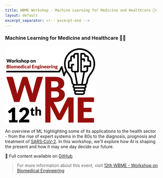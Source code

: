 ```yaml
---
title: WBME Workshop - Machine Learning for Medicine and Healthcare 👨‍⚕️
layout: default
excerpt_separator: <!-- excerpt-end -->
---
```


### Machine Learning for Medicine and Healthcare 👨‍⚕️

<img src="/assets/images/wbme.png" width="300"/>

<!-- excerpt-start -->

An overview of ML highlighting some of its applications to the health sector - from the rise of expert systems in the 80s to the diagnosis, prognosis and treatment of [SARS‑CoV‑2](https://www.worldometers.info/coronavirus/). In this workshop, we'll explore how AI is shaping the present and how it may one day decide our future.

📝 Full content available on [GitHub](https://github.com/JGalego/WBME-ML-Workshop)

> For more information about this event, visit [12th WBME - Workshop on Biomedical Engineering](http://wbme.fc.ul.pt/)

<!-- excerpt-end -->
